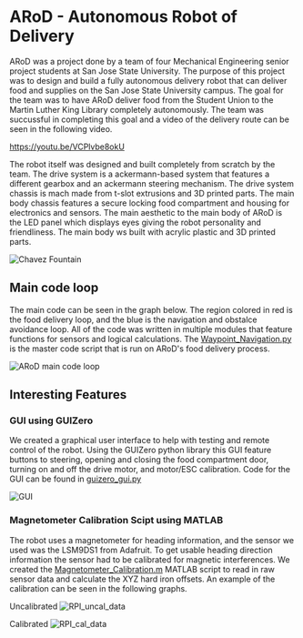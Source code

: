 # ARoD - Autonomous Robot of Delivery
ARoD was a project done by a team of four Mechanical Engineering senior project students at San Jose State University. The purpose of this project was to design and build a fully autonomous delivery robot that can deliver food and supplies on the San Jose State University campus. The goal for the team was to have ARoD deliver food from the Student Union to the Martin Luther King Library completely autonomously. The team was succussful in completing this goal and a video of the delivery route can be seen in the following video.

https://youtu.be/VCPlvbe8okU

The robot itself was designed and built completely from scratch by the team. The drive system is a ackermann-based system that features a different gearbox and an ackermann steering mechanism. The drive system chassis is mach made from t-slot extrusions and 3D printed parts. The main body chassis features a secure locking food compartment and housing for electronics and sensors. The main aesthetic to the main body of ARoD is the LED panel which displays eyes giving the robot personality and friendliness. The main body ws built with acrylic plastic and 3D printed parts.

![Chavez Fountain](https://user-images.githubusercontent.com/87390731/132059380-2cf42554-f614-4f79-8340-ac711c8e3d96.jpg)

## Main code loop
The main code can be seen in the graph below. The region colored in red is the food delivery loop, and the blue is the navigation and obstalce avoidance loop. All of the code was written in multiple modules that feature functions for sensors and logical calculations. The [Waypoint_Navigation.py](https://github.com/AntonioCervantes/ARoD/blob/main/Final_code/Waypoint_Navigation.py) is the master code script that is run on ARoD's food delivery process.

![ARoD main code loop](https://user-images.githubusercontent.com/87390731/132056594-9bae8fb3-650e-409b-ad7d-ae9d5efedf79.png)

## Interesting Features
### GUI using GUIZero
We created a graphical user interface to help with testing and remote control of the robot. Using the GUIZero python library this GUI feature buttons to steering, opening and closing the food compartment door, turning on and off the drive motor, and motor/ESC calibration. Code for the GUI can be found in [guizero_gui.py](https://github.com/AntonioCervantes/ARoD/blob/main/Final_code/guizero_gui.py)

![GUI](https://user-images.githubusercontent.com/87390731/132073848-21ffd110-c60f-4251-a31d-9a931b20d81a.JPG)

### Magnetometer Calibration Scipt using MATLAB
The robot uses a magnetometer for heading information, and the sensor we used was the LSM9DS1 from Adafruit. To get usable heading direction information the sensor had to be calibrated for magnetic interferences. We created the [Magnetometer_Calibration.m](https://github.com/AntonioCervantes/ARoD/blob/main/Final_code/Magnetometer_Calibration.m) MATLAB script to read in raw sensor data and calculate the XYZ hard iron offsets. An example of the calibration can be seen in the following graphs.

Uncalibrated
![RPI_uncal_data](https://user-images.githubusercontent.com/87390731/132074464-ea57057e-444b-47e5-b999-e01399e5b364.jpg)

Calibrated
![RPI_cal_data](https://user-images.githubusercontent.com/87390731/132074472-0604ae53-5702-4932-abfc-60e1d607e67a.jpg)

